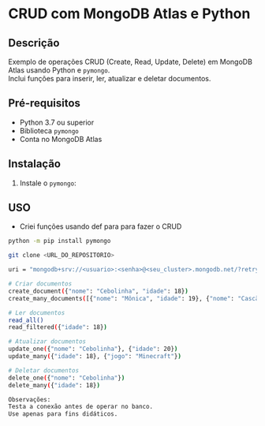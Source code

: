 # CRUD com MongoDB Atlas e Python

## Descrição
Exemplo de operações CRUD (Create, Read, Update, Delete) em MongoDB Atlas usando Python e `pymongo`.  
Inclui funções para inserir, ler, atualizar e deletar documentos.

## Pré-requisitos
- Python 3.7 ou superior
- Biblioteca `pymongo`
- Conta no MongoDB Atlas

## Instalação
1. Instale o `pymongo`:

## USO
- Criei funções usando def para para fazer o CRUD

```bash
python -m pip install pymongo

git clone <URL_DO_REPOSITORIO>

uri = "mongodb+srv://<usuario>:<senha>@<seu_cluster>.mongodb.net/?retryWrites=true&w=majority"

# Criar documentos
create_document({"nome": "Cebolinha", "idade": 18})
create_many_documents([{"nome": "Mônica", "idade": 19}, {"nome": "Cascão", "idade": 18}])

# Ler documentos
read_all()
read_filtered({"idade": 18})

# Atualizar documentos
update_one({"nome": "Cebolinha"}, {"idade": 20})
update_many({"idade": 18}, {"jogo": "Minecraft"})

# Deletar documentos
delete_one({"nome": "Cebolinha"})
delete_many({"idade": 18})

Observações:
Testa a conexão antes de operar no banco.
Use apenas para fins didáticos.
